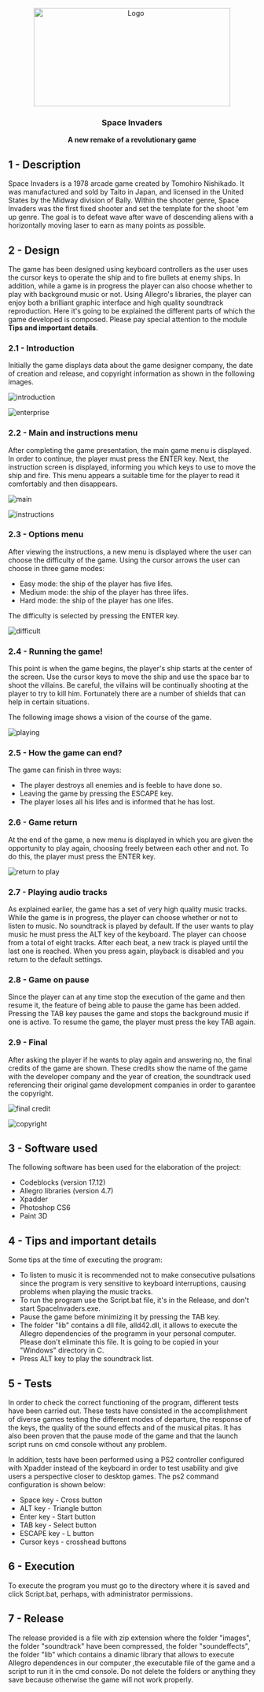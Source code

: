 <p align="center">
    <img src="https://i.ibb.co/J5mYnR0/logo.png" alt="Logo" width=400 height=200>
  </a>

  <h3 align="center">Space Invaders</h3>

  <p align="center">
    <b>A new remake of a revolutionary game</b> <br>
  </p>
</p>

## 1 - Description

Space Invaders is a 1978 arcade game created by Tomohiro Nishikado. It was manufactured and sold by Taito in Japan, and licensed
in the United States by the Midway division of Bally. Within the shooter genre, Space Invaders was the first fixed shooter and
set the template for the shoot 'em up genre. The goal is to defeat wave after wave of descending aliens with a horizontally 
moving laser to earn as many points as possible.  

## 2 - Design

The game has been designed using keyboard controllers as the user uses the cursor keys to operate the ship and to fire bullets
at enemy ships. In addition, while a game is in progress the player can also choose whether to play with background music or 
not. Using Allegro's libraries, the player can enjoy both a brilliant graphic interface and high quality soundtrack 
reproduction. Here it's going to be explained the different parts of which the game developed is composed.
Please pay special attention to the module **Tips and important details**.

### 2.1 - Introduction 

Initially the game displays data about the game designer company, the date of creation and release, and copyright information as
shown in the following images.

![introduction](https://i.ibb.co/Mph2zyy/4.jpg)

![enterprise](https://i.ibb.co/7Wjc72y/5.jpg)

### 2.2 - Main and instructions menu

After completing the game presentation, the main game menu is displayed. In order to continue, the player must press the ENTER 
key. Next, the instruction screen is displayed, informing you which keys to use to move the ship and fire. This menu appears a
suitable time for the player to read it comfortably and then disappears.

![main](https://i.ibb.co/30kf7dN/6.png)

![instructions](https://i.ibb.co/sV34pwN/0.png)

### 2.3 - Options menu

After viewing the instructions, a new menu is displayed where the user can choose the difficulty of the game. Using the cursor 
arrows the user can choose in three game modes:

* Easy mode: the ship of the player has five lifes.
* Medium mode: the ship of the player has three lifes.
* Hard mode: the ship of the player has one lifes.

The difficulty is selected by pressing the ENTER key.

![difficult](https://i.ibb.co/TcNNFj2/0.jpg)

### 2.4 - Running the game!

This point is when the game begins, the player's ship starts at the center of the screen. Use the cursor keys to move the ship 
and use the space bar to shoot the villains. Be careful, the villains will be continually shooting at the player to try to kill
him. Fortunately there are a number of shields that can help in certain situations.

The following image shows a vision of the course of the game.

![playing](https://i.ibb.co/K20Rtcz/1.png)

### 2.5 - How the game can end?

The game can finish in three ways:

* The player destroys all enemies and is feeble to have done so.
* Leaving the game by pressing the ESCAPE key.
* The player loses all his lifes and is informed that he has lost.

### 2.6 - Game return

At the end of the game, a new menu is displayed in which you are given the opportunity to play again, choosing freely between 
each other and not. To do this, the player must press the ENTER key.

![return to play](https://i.ibb.co/xJDv3nM/2.jpg)

### 2.7 - Playing audio tracks

As explained earlier, the game has a set of very high quality music tracks. While the game is in progress, the player can choose 
whether or not to listen to music. No soundtrack is played by default. If the user wants to play music he must press the ALT key
of the keyboard. The player can choose from a total of eight tracks. After each beat, a new track is played until the last one
is reached. When you press again, playback is disabled and you return to the default settings.

### 2.8 - Game on pause

Since the player can at any time stop the execution of the game and then resume it, the feature of being able to pause the game
has been added. Pressing the TAB key pauses the game and stops the background music if one is active. To resume the game, the
player must press the key TAB again.

### 2.9 - Final

After asking the player if he wants to play again and answering no, the final credits of the game are shown. These credits show
the name of the game with the developer company and the year of creation, the soundtrack used referencing their original game
development companies in order to garantee the copyright.

![final credit](https://i.ibb.co/nLbPTg3/3.jpg)

![copyright](https://i.ibb.co/fDrJnqm/1.jpg)

## 3 - Software used 

The following software has been used for the elaboration of the project:

* Codeblocks (version 17.12)
* Allegro libraries (version 4.7)
* Xpadder
* Photoshop CS6 
* Paint 3D

## 4 - Tips and important details

Some tips at the time of executing the program:

* To listen to music it is recommended not to make consecutive pulsations since the program is very sensitive to keyboard
  interruptions, causing problems when playing the music tracks.
* To run the program use the Script.bat file, it's in the Release, and don't start SpaceInvaders.exe.
* Pause the game before minimizing it by pressing the TAB key.
* The folder "lib" contains a dll file, alld42.dll, it allows to execute the Allegro dependencies of the programm in your
  personal computer. Please don't eliminate this file. It is going to be copied in your "Windows" directory in C.
* Press ALT key to play the soundtrack list.

## 5 - Tests

In order to check the correct functioning of the program, different tests have been carried out. These tests have consisted in
the accomplishment of diverse games testing the different modes of departure, the response of the keys, the quality of the sound
effects and of the musical pitas. It has also been proven that the pause mode of the game and that the launch script runs on cmd
console without any problem.

In addition, tests have been performed using a PS2 controller configured with Xpadder instead of the keyboard in order to test
usability and give users a perspective closer to desktop games. The ps2 command configuration is shown below:

* Space key - Cross button
* ALT key - Triangle button
* Enter key - Start button
* TAB key - Select button
* ESCAPE key - L button
* Cursor keys - crosshead buttons

## 6 - Execution

To execute the program you must go to the directory where it is saved and click Script.bat, perhaps, with administrator 
permissions.

## 7 - Release

The release provided is a file with zip extension where the folder "images", the folder "soundtrack" have been compressed, the
folder "soundeffects", the folder "lib" which contains a dinamic library that allows to execute Allegro dependences in our 
computer ,the executable file of the game and a script to run it in the cmd console. Do not delete the folders or
anything they save because otherwise the game will not work properly.
